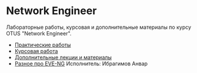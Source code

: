 # Network Engineer
Лабораторные работы, курсовая и дополнительные материалы по курсу OTUS "Network Engineer".

 - [Практические работы](labs/)
 - [Курсовая работа](project_work/)
 - [Дополнительные лекции и материалы](other/)
 - [Разное про EVE-NG](eve-ng/)
Исполнитель: Ибрагимов Анвар
